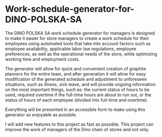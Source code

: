 # Work-schedule-generator-for-DINO-POLSKA-SA

The DINO POLSKA SA work schedule generator for managers is designed to make it easier for store managers to create a work schedule for their employees using automated tools that take into account factors such as employee availability, applicable labor law regulations, employee preferences, as well as the operational needs of the store, while optimizing working time and employment costs.

The generator will allow for quick and convenient creation of graphite planners for the entire team, and after generation it will allow for easy modification of the generated schedule and adjustment to unforeseen situations, such as illness, sick leave, and will provide ongoing information on the most important things, such as: the current status of hours to be used, required overtime if the full-time hours are about to run out, or the status of hours of each employee (divided into full-time and overtime).

Everything will be presented in an accessible form to make using this generator as enjoyable as possible.

I will add new features to this project as fast as possible. This project can improve the work of managers of the Dino chain of stores and not only.